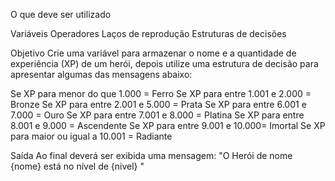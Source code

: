 O que deve ser utilizado

Variáveis
Operadores
Laços de reprodução
Estruturas de decisões

Objetivo
Crie uma variável para armazenar o nome e a quantidade de experiência (XP) de um herói, depois utilize uma estrutura de decisão para apresentar algumas das mensagens abaixo:

Se XP para menor do que 1.000 = Ferro Se XP para entre 1.001 e 2.000 = Bronze Se XP para entre 2.001 e 5.000 = Prata Se XP para entre 6.001 e 7.000 = Ouro Se XP para entre 7.001 e 8.000 = Platina Se XP para entre 8.001 e 9.000 = Ascendente Se XP para entre 9.001 e 10.000= Imortal Se XP para maior ou igual a 10.001 = Radiante

Saída
Ao final deverá ser exibida uma mensagem: "O Herói de nome {nome} está no nível de {nivel} "
